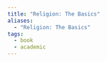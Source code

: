 ```yaml
---
title: "Religion: The Basics"
aliases:
  - "Religion: The Basics"
tags:
  - book
  - academic
---
```

